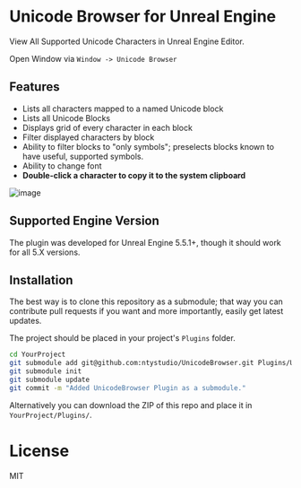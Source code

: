 # Unicode Browser for Unreal Engine

View All Supported Unicode Characters in Unreal Engine Editor.

Open Window via `Window -> Unicode Browser`

## Features

* Lists all characters mapped to a named Unicode block
* Lists all Unicode Blocks
* Displays grid of every character in each block
* Filter displayed characters by block
* Ability to filter blocks to "only symbols"; preselects blocks known to have useful, supported symbols.
* Ability to change font
* **Double-click a character to copy it to the system clipboard**

![image](https://github.com/user-attachments/assets/ac6a1e00-3b38-4d3a-b607-fa6a8cf62a36)

## Supported Engine Version

The plugin was developed for Unreal Engine 5.5.1+, though it should work for all 5.X versions.

## Installation

The best way is to clone this repository as a submodule; that way you can contribute
pull requests if you want and more importantly, easily get latest updates.
 
The project should be placed in your project's `Plugins` folder.

```bash
cd YourProject
git submodule add git@github.com:ntystudio/UnicodeBrowser.git Plugins/UnicodeBrowser
git submodule init
git submodule update
git commit -m "Added UnicodeBrowser Plugin as a submodule."
```

Alternatively you can download the ZIP of this repo and place it in `YourProject/Plugins/`.

# License

MIT
